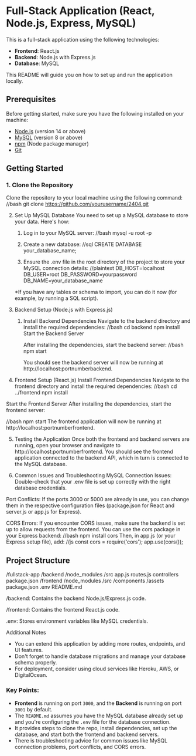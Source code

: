 # Full-Stack Application (React, Node.js, Express, MySQL)

This is a full-stack application using the following technologies:

- **Frontend**: React.js
- **Backend**: Node.js with Express.js
- **Database**: MySQL

This README will guide you on how to set up and run the application locally.

## Prerequisites

Before getting started, make sure you have the following installed on your machine:

- [Node.js](https://nodejs.org/) (version 14 or above)
- [MySQL](https://www.mysql.com/) (version 8 or above)
- [npm](https://www.npmjs.com/) (Node package manager)
- [Git](https://git-scm.com/)

## Getting Started

### 1. Clone the Repository

Clone the repository to your local machine using the following command:
//bash
git clone https://github.com/yourusername/2404.git

2. Set Up MySQL Database
You need to set up a MySQL database to store your data. Here's how:
    1. Log in to your MySQL server:
    //bash
    mysql -u root -p

    2. Create a new database:
    //sql
    CREATE DATABASE your_database_name;

    3. Ensure the .env file in the root directory of the project to store your MySQL connection details:
    //plaintext
    DB_HOST=localhost
    DB_USER=root
    DB_PASSWORD=yourpassword
    DB_NAME=your_database_name

    *If you have any tables or schema to import, you can do it now (for example, by running a SQL script).

3. Backend Setup (Node.js with Express.js)
    1. Install Backend Dependencies
        Navigate to the backend directory and install the required dependencies:
        //bash
        cd backend
        npm install
        Start the Backend Server
    
        After installing the dependencies, start the backend server:
        //bash
        npm start

        You should see the backend server will now be running at http://localhost:portnumberbackend.

4. Frontend Setup (React.js)
Install Frontend Dependencies
Navigate to the frontend directory and install the required dependencies:
//bash
cd ../frontend
npm install

Start the Frontend Server
After installing the dependencies, start the frontend server:

//bash
npm start
The frontend application will now be running at http://localhost:portnumberfrontend.

5. Testing the Application
Once both the frontend and backend servers are running, open your browser and navigate to http://localhost:portnumberfrontend. You should see the frontend application connected to the backend API, which in turn is connected to the MySQL database.

6. Common Issues and Troubleshooting
MySQL Connection Issues: Double-check that your .env file is set up correctly with the right database credentials.

Port Conflicts: If the ports 3000 or 5000 are already in use, you can change them in the respective configuration files (package.json for React and server.js or app.js for Express).

CORS Errors: If you encounter CORS issues, make sure the backend is set up to allow requests from the frontend. You can use the cors package in your Express backend:
//bash
npm install cors
Then, in app.js (or your Express setup file), add:
//js
const cors = require('cors');
app.use(cors());


## Project Structure
/fullstack-app
  /backend
    /node_modules
    /src
      app.js
      routes.js
      controllers
    package.json
  /frontend
    /node_modules
    /src
      /components
      /assets
    package.json
  .env
  README.md

/backend: Contains the backend Node.js/Express.js code.

/frontend: Contains the frontend React.js code.

.env: Stores environment variables like MySQL credentials.

Additional Notes
- You can extend this application by adding more routes, endpoints, and UI features.
- Don't forget to handle database migrations and manage your database schema properly.
- For deployment, consider using cloud services like Heroku, AWS, or DigitalOcean.

### Key Points:

- **Frontend** is running on port `3000`, and the **Backend** is running on port `3001` by default.
- The `README.md` assumes you have the MySQL database already set up and you're configuring the `.env` file for the database connection.
- It provides steps to clone the repo, install dependencies, set up the database, and start both the frontend and backend servers.
- There is troubleshooting advice for common issues like MySQL connection problems, port conflicts, and CORS errors.